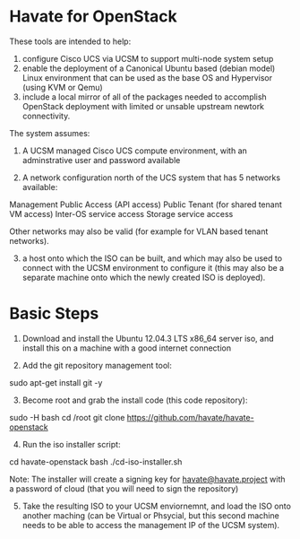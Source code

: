 Havate for OpenStack
====================

These tools are intended to help:

1) configure Cisco UCS via UCSM to support multi-node system setup
2) enable the deployment of a Canonical Ubuntu based (debian model) Linux environment that can be used as the base OS and Hypervisor (using KVM or Qemu)
3) include a local mirror of all of the packages needed to accomplish OpenStack deployment with limited or unsable upstream newtork connectivity.

The system assumes:

1) A UCSM managed Cisco UCS compute environment, with an adminstrative user and password available

2) A network configuration north of the UCS system that has 5 networks available:

  Management
  Public Access (API access)
  Public Tenant (for shared tenant VM access)
  Inter-OS service access
  Storage service access

Other networks may also be valid (for example for VLAN based tenant networks).

3) a host onto which the ISO can be built, and which may also be used to connect with the UCSM environment to configure it (this may also be a separate machine onto which the newly created ISO is deployed).

Basic Steps
===========

1) Download and install the Ubuntu 12.04.3 LTS x86\_64 server iso, and install this on a machine with a good internet connection

2) Add the git repository management tool:

  sudo apt-get install git -y

3) Become root and grab the install code (this code repository):

  sudo -H bash
  cd /root
  git clone https://github.com/havate/havate-openstack

4) Run the iso installer script:

  cd havate-openstack
  bash ./cd-iso-installer.sh

Note: The installer will create a signing key for havate@havate.project with a password of cloud (that you will need to sign the repository)

5) Take the resulting ISO to your UCSM enviornemnt, and load the ISO onto another maching (can be Virtual or Phsycial, but this second machine needs to be able to access the management IP of the UCSM system).




